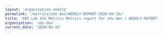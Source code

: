 ```yaml
---
layout: 'organization_weekly'
permalink: '/metrics/sdv-dev/WEEKLY-REPORT-2020-04-19/'
title: 'DAI Lab OSS Metrics Metrics report for sdv-dev | WEEKLY-REPORT-2020-04-19'
organization: 'sdv-dev'
current_date: '2020-04-19'
---
```

